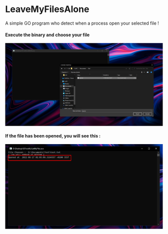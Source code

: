 # LeaveMyFilesAlone
A simple GO program who detect when a process open your selected file !
#### Execute the binary and choose your file <br />
![image info](img/Screenshot_57.png)

#### If the file has been opened, you will see this : <br />
![image info](img/Screenshot_1.png)
